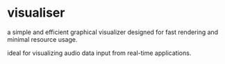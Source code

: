 # visualiser

a simple and efficient graphical visualizer designed for fast rendering and minimal resource usage.

ideal for visualizing audio data input from real-time applications.
